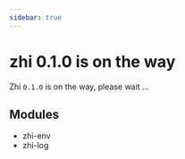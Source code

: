 ```yaml
---
sidebar: true
---
```


# zhi 0.1.0 is on the way

Zhi `0.1.0` is on the way, please wait ...

## Modules

- zhi-env
- zhi-log